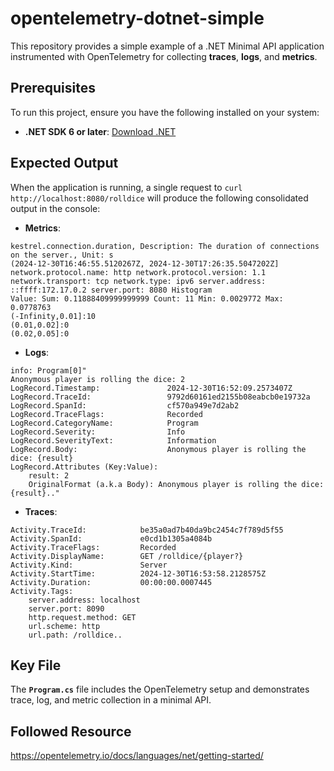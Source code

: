 # opentelemetry-dotnet-simple
This repository provides a simple example of a .NET Minimal API application instrumented with OpenTelemetry for collecting **traces**, **logs**, and **metrics**.


## **Prerequisites**

To run this project, ensure you have the following installed on your system:
- **.NET SDK 6 or later**: [Download .NET](https://dotnet.microsoft.com/download)

## **Expected Output**

When the application is running, a single request to `curl http://localhost:8080/rolldice` will produce the following consolidated output in the console:

- **Metrics**:
```
kestrel.connection.duration, Description: The duration of connections on the server., Unit: s
(2024-12-30T16:46:55.5120267Z, 2024-12-30T17:26:35.5047202Z] network.protocol.name: http network.protocol.version: 1.1 network.transport: tcp network.type: ipv6 server.address: ::ffff:172.17.0.2 server.port: 8080 Histogram
Value: Sum: 0.11888409999999999 Count: 11 Min: 0.0029772 Max: 0.0778763 
(-Infinity,0.01]:10
(0.01,0.02]:0
(0.02,0.05]:0
```

- **Logs**:
```
info: Program[0]"
Anonymous player is rolling the dice: 2
LogRecord.Timestamp:               2024-12-30T16:52:09.2573407Z
LogRecord.TraceId:                 9792d60161ed2155b08eabcb0e19732a
LogRecord.SpanId:                  cf570a949e7d2ab2
LogRecord.TraceFlags:              Recorded
LogRecord.CategoryName:            Program
LogRecord.Severity:                Info
LogRecord.SeverityText:            Information
LogRecord.Body:                    Anonymous player is rolling the dice: {result}
LogRecord.Attributes (Key:Value):
    result: 2
    OriginalFormat (a.k.a Body): Anonymous player is rolling the dice: {result}.."
```

- **Traces**:
```
Activity.TraceId:            be35a0ad7b40da9bc2454c7f789d5f55
Activity.SpanId:             e0cd1b1305a4084b
Activity.TraceFlags:         Recorded
Activity.DisplayName:        GET /rolldice/{player?}
Activity.Kind:               Server
Activity.StartTime:          2024-12-30T16:53:58.2128575Z
Activity.Duration:           00:00:00.0007445
Activity.Tags:
    server.address: localhost
    server.port: 8090
    http.request.method: GET
    url.scheme: http
    url.path: /rolldice..
```

## **Key File**

The **`Program.cs`** file includes the OpenTelemetry setup and demonstrates trace, log, and metric collection in a minimal API.


## **Followed Resource**
https://opentelemetry.io/docs/languages/net/getting-started/
